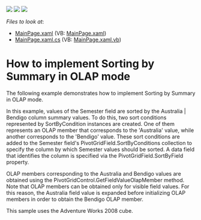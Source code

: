<!-- default badges list -->
![](https://img.shields.io/endpoint?url=https://codecentral.devexpress.com/api/v1/VersionRange/128578191/12.1.4%2B)
[![](https://img.shields.io/badge/Open_in_DevExpress_Support_Center-FF7200?style=flat-square&logo=DevExpress&logoColor=white)](https://supportcenter.devexpress.com/ticket/details/E3679)
[![](https://img.shields.io/badge/📖_How_to_use_DevExpress_Examples-e9f6fc?style=flat-square)](https://docs.devexpress.com/GeneralInformation/403183)
<!-- default badges end -->
<!-- default file list -->
*Files to look at*:

* [MainPage.xaml](./CS/DXPivotGrid_OLAPSortByColumn/MainPage.xaml) (VB: [MainPage.xaml](./VB/DXPivotGrid_OLAPSortByColumn/MainPage.xaml))
* [MainPage.xaml.cs](./CS/DXPivotGrid_OLAPSortByColumn/MainPage.xaml.cs) (VB: [MainPage.xaml.vb](./VB/DXPivotGrid_OLAPSortByColumn/MainPage.xaml.vb))
<!-- default file list end -->
# How to implement Sorting by Summary in OLAP mode


<p>The following example demonstrates how to implement Sorting by Summary in OLAP mode.</p><p>In this example, values of the Semester field are sorted by the Australia | Bendigo column summary values. To do this, two sort conditions represented by SortByCondition instances are created. One of them represents an OLAP member that corresponds to the 'Australia' value, while another corresponds to the 'Bendigo' value. These sort conditions are added to the Semester field's PivotGridField.SortByConditions collection to specify the column by which Semester values should be sorted. A data field that identifies the column is specified via the PivotGridField.SortByField property.</p><p>OLAP members corresponding to the Australia and Bendigo values are obtained using the PivotGridControl.GetFieldValueOlapMember method. Note that OLAP members can be obtained only for visible field values. For this reason, the Australia field value is expanded before initializing OLAP members in order to obtain the Bendigo OLAP member.</p><p>This sample uses the Adventure Works 2008 cube.<br />
</p><br />


<br/>


